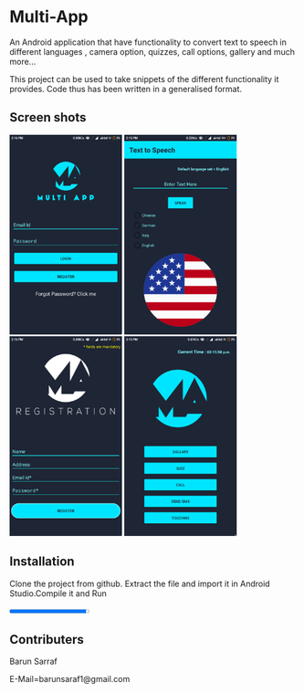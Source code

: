 # Multi-App
An Android application that have functionality to convert text to speech in different languages , camera option, quizzes, call options, gallery and much more...

This project can be used to take snippets of the different functionality it provides.
Code thus has been written in a generalised format.<br/>

<h2>Screen shots</h2>
<p><img src="screenshots/2.png" alt="Login Page" height="350px" />
<img src="screenshots/1.png" alt="TTS Multi-language" height="350px" />
<img src="screenshots/4.png" alt="Registration" height="350px" />
<img src="screenshots/3.png" alt="Main Page" height="350px" /></p>

<h2>Installation</h2>
<p>Clone the project from github. Extract the file and import it in Android Studio.Compile it and Run</p>

<progress value="96" max="100">
</progress>

<h2>Contributers</h2>
<p>Barun Sarraf</p>
<p>E-Mail=barunsaraf1@gmail.com</p>

  
